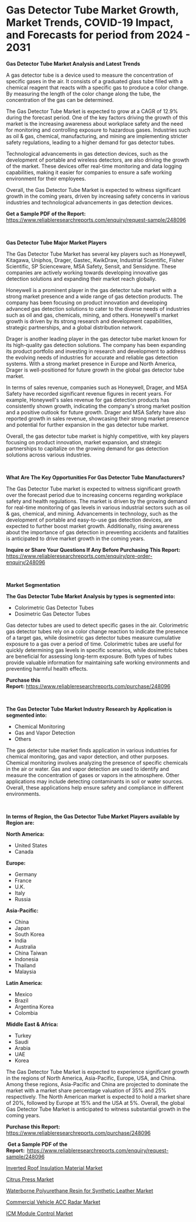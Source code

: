 <p><h1>Gas Detector Tube Market Growth, Market Trends, COVID-19 Impact, and Forecasts for period from 2024 - 2031</h1></p><p><strong>Gas Detector Tube Market Analysis and Latest Trends</strong></p>
<p><p>A gas detector tube is a device used to measure the concentration of specific gases in the air. It consists of a graduated glass tube filled with a chemical reagent that reacts with a specific gas to produce a color change. By measuring the length of the color change along the tube, the concentration of the gas can be determined.</p><p>The Gas Detector Tube Market is expected to grow at a CAGR of 12.9% during the forecast period. One of the key factors driving the growth of this market is the increasing awareness about workplace safety and the need for monitoring and controlling exposure to hazardous gases. Industries such as oil & gas, chemical, manufacturing, and mining are implementing stricter safety regulations, leading to a higher demand for gas detector tubes.</p><p>Technological advancements in gas detection devices, such as the development of portable and wireless detectors, are also driving the growth of the market. These devices offer real-time monitoring and data logging capabilities, making it easier for companies to ensure a safe working environment for their employees.</p><p>Overall, the Gas Detector Tube Market is expected to witness significant growth in the coming years, driven by increasing safety concerns in various industries and technological advancements in gas detection devices.</p></p>
<p><strong>Get a Sample PDF of the Report:&nbsp;</strong> <a href="https://www.reliableresearchreports.com/enquiry/request-sample/248096">https://www.reliableresearchreports.com/enquiry/request-sample/248096</a></p>
<p>&nbsp;</p>
<p><strong>Gas Detector Tube Major Market Players</strong></p>
<p><p>The Gas Detector Tube Market has several key players such as Honeywell, Kitagawa, Uniphos, Drager, Gastec, KwikDraw, Industrial Scientific, Fisher Scientific, SP Scienceware, MSA Safety, Sensit, and Sensidyne. These companies are actively working towards developing innovative gas detection solutions and expanding their market reach globally.</p><p>Honeywell is a prominent player in the gas detector tube market with a strong market presence and a wide range of gas detection products. The company has been focusing on product innovation and developing advanced gas detection solutions to cater to the diverse needs of industries such as oil and gas, chemicals, mining, and others. Honeywell's market growth is driven by its strong research and development capabilities, strategic partnerships, and a global distribution network.</p><p>Drager is another leading player in the gas detector tube market known for its high-quality gas detection solutions. The company has been expanding its product portfolio and investing in research and development to address the evolving needs of industries for accurate and reliable gas detection systems. With a strong market presence in Europe and North America, Drager is well-positioned for future growth in the global gas detector tube market.</p><p>In terms of sales revenue, companies such as Honeywell, Drager, and MSA Safety have recorded significant revenue figures in recent years. For example, Honeywell's sales revenue for gas detection products has consistently shown growth, indicating the company's strong market position and a positive outlook for future growth. Drager and MSA Safety have also reported growth in sales revenue, showcasing their strong market presence and potential for further expansion in the gas detector tube market.</p><p>Overall, the gas detector tube market is highly competitive, with key players focusing on product innovation, market expansion, and strategic partnerships to capitalize on the growing demand for gas detection solutions across various industries.</p></p>
<p>&nbsp;</p>
<p><strong>What Are The Key Opportunities For Gas Detector Tube Manufacturers?</strong></p>
<p><p>The Gas Detector Tube market is expected to witness significant growth over the forecast period due to increasing concerns regarding workplace safety and health regulations. The market is driven by the growing demand for real-time monitoring of gas levels in various industrial sectors such as oil & gas, chemical, and mining. Advancements in technology, such as the development of portable and easy-to-use gas detection devices, are expected to further boost market growth. Additionally, rising awareness about the importance of gas detection in preventing accidents and fatalities is anticipated to drive market growth in the coming years.</p></p>
<p><strong>Inquire or Share Your Questions If Any Before Purchasing This Report:</strong> <a href="https://www.reliableresearchreports.com/enquiry/pre-order-enquiry/248096">https://www.reliableresearchreports.com/enquiry/pre-order-enquiry/248096</a></p>
<p>&nbsp;</p>
<p><strong>Market Segmentation</strong></p>
<p><strong>The Gas Detector Tube Market Analysis by types is segmented into:</strong></p>
<p><ul><li>Colorimetric Gas Detector Tubes</li><li>Dosimetric Gas Detector Tubes</li></ul></p>
<p><p>Gas detector tubes are used to detect specific gases in the air. Colorimetric gas detector tubes rely on a color change reaction to indicate the presence of a target gas, while dosimetric gas detector tubes measure cumulative exposure to a gas over a period of time. Colorimetric tubes are useful for quickly determining gas levels in specific scenarios, while dosimetric tubes are beneficial for assessing long-term exposure. Both types of tubes provide valuable information for maintaining safe working environments and preventing harmful health effects.</p></p>
<p><strong>Purchase this Report:&nbsp;</strong><a href="https://www.reliableresearchreports.com/purchase/248096">https://www.reliableresearchreports.com/purchase/248096</a></p>
<p>&nbsp;</p>
<p><strong>The Gas Detector Tube Market Industry Research by Application is segmented into:</strong></p>
<p><ul><li>Chemical Monitoring</li><li>Gas and Vapor Detection</li><li>Others</li></ul></p>
<p><p>The gas detector tube market finds application in various industries for chemical monitoring, gas and vapor detection, and other purposes. Chemical monitoring involves analyzing the presence of specific chemicals in the air or water. Gas and vapor detection are used to identify and measure the concentration of gases or vapors in the atmosphere. Other applications may include detecting contaminants in soil or water sources. Overall, these applications help ensure safety and compliance in different environments.</p></p>
<p>&nbsp;</p>
<p><strong>In terms of Region, the Gas Detector Tube Market Players available by Region are:</strong></p>
<p>
    <p> <strong> North America: </strong>
        <ul>
            <li>United States</li>
            <li>Canada</li>
        </ul>
        </p> 
    <p> <strong> Europe: </strong>
        <ul>
            <li>Germany</li>
            <li>France</li>
            <li>U.K.</li>
            <li>Italy</li>
            <li>Russia</li>
        </ul>
        </p> 
    <p> <strong> Asia-Pacific: </strong>
        <ul>
            <li>China</li>
            <li>Japan</li>
            <li>South Korea</li>
            <li>India</li>
            <li>Australia</li>
            <li>China Taiwan</li>
            <li>Indonesia</li>
            <li>Thailand</li>
            <li>Malaysia</li>
        </ul>
        </p> 
    <p> <strong> Latin America: </strong>
        <ul>
            <li>Mexico</li>
            <li>Brazil</li>
            <li>Argentina Korea</li>
            <li>Colombia</li>
        </ul>
        </p> 
    <p> <strong> Middle East & Africa: </strong>
        <ul>
            <li>Turkey</li>
            <li>Saudi</li>
            <li>Arabia</li>
            <li>UAE</li>
            <li>Korea</li>
        </ul>
    </p>
    </p>
<p><p>The Gas Detector Tube Market is expected to experience significant growth in the regions of North America, Asia-Pacific, Europe, USA, and China. Among these regions, Asia-Pacific and China are projected to dominate the market with a market share percentage valuation of 35% and 25% respectively. The North American market is expected to hold a market share of 20%, followed by Europe at 15% and the USA at 5%. Overall, the global Gas Detector Tube Market is anticipated to witness substantial growth in the coming years.</p></p>
<p><strong>Purchase this Report: </strong><a href="https://www.reliableresearchreports.com/purchase/248096">https://www.reliableresearchreports.com/purchase/248096</a></p>
<p>&nbsp;<strong>Get a Sample PDF of the Report:&nbsp;&nbsp;</strong><a href="https://www.reliableresearchreports.com/enquiry/request-sample/248096">https://www.reliableresearchreports.com/enquiry/request-sample/248096</a></p>
<p><strong></strong></p>
<p><p><a href="https://view.publitas.com/reportprime-1/inverted-roof-insulation-material-market-provides-detailed-segmentation-of-this-market-based-on-type-application-and-region-and-forecast-for-the-period-from-2024-2031/">Inverted Roof Insulation Material Market</a></p><p><a href="https://nifty-kite-d51.notion.site/Citrus-Press-Market-Size-Evaluating-its-Market-Trends-Growth-and-Projections-2024-2031-a9b3b02bfab44967bbe4050aadbf02e1">Citrus Press Market</a></p><p><a href="https://view.publitas.com/reportprime-1/waterborne-polyurethane-resin-for-synthetic-leather-market-provides-a-comprehensive-analysis-including-a-macro-overview-of-the-market-as-well-as-micro-details-such-as-market-size-and-competitive-landscape/">Waterborne Polyurethane Resin for Synthetic Leather Market</a></p><p><a href="https://five-trouble-98a.notion.site/Commercial-Vehicle-ACC-Radar-Market-Research-Report-Unlocks-Analysis-on-the-Market-Financial-Status--4a94322376254f638518bcb1c396752a">Commercial Vehicle ACC Radar Market</a></p><p><a href="https://ivy-potential-64b.notion.site/ICM-Module-Control-Market-Size-Market-Share-and-Global-Market-Analysis-Report-2024-2031-0a247e60e85a4e648da6afcf42333233">ICM Module Control Market</a></p></p>